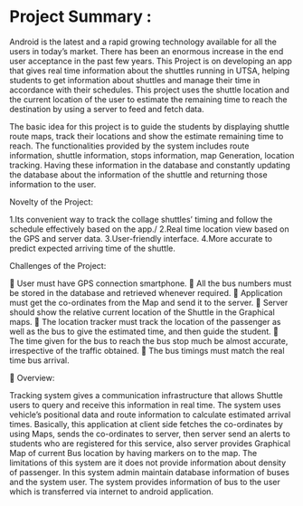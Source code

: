 # Project Summary :

Android is the latest and a rapid growing technology available for all the users in today’s market. There has been an enormous increase in the end user acceptance in the past few years. This Project is on developing an app that gives real time information about the shuttles running in UTSA, helping students to get information about shuttles and manage their time in accordance with their schedules. This project uses the shuttle location and the current location of the user to estimate the remaining time to reach the destination by using a server to feed and fetch data. 
    	
The basic idea for this project is to guide the students by displaying shuttle route maps, track their locations and show the estimate remaining time to reach. The functionalities provided by the system includes route information, shuttle information, stops information, map Generation, location tracking. Having these information in the database and constantly updating the database about the information of the shuttle and returning those information to the user.

Novelty of the Project:

1.Its convenient way to track the collage shuttles’ timing and follow the schedule effectively based on the app./
2.Real time location view based on the GPS and server data.
3.User-friendly interface.
4.More accurate to predict expected arriving time of the shuttle.


Challenges of the Project:

	User must have GPS connection smartphone.
	All the bus numbers must be stored in the database and retrieved whenever required.
	Application must get the co-ordinates from the Map and send it to the server.
	Server should show the relative current location of the Shuttle in the Graphical maps. 
	The location tracker must track the location of the passenger as well as the bus to give the estimated time, and then guide the student.
	The time given for the bus to reach the bus stop much be almost accurate, irrespective of the traffic obtained.
	The bus timings must match the real time bus arrival.

	Overview:

Tracking system gives a communication infrastructure that allows Shuttle users to query and receive this information in real time. The system uses vehicle’s positional data and route information to calculate estimated arrival times. Basically, this application at client side fetches the co-ordinates by using Maps, sends the co-ordinates to server, then server send an alerts to students who are registered for this service, also server provides Graphical Map of current Bus location by having markers on to the map. The limitations of this system are it does not provide information about density of passenger. In this system admin maintain database information of buses and the system user. The system provides information of bus to the user which is transferred via internet to android application.
